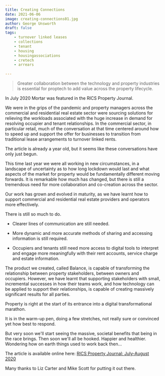 ```yaml
---
title: Creating Connections
date: 2021-06-06
image: creating-connections01.jpg
author: George Unsworth
draft: false
tags:
    - turnover linked leases  
    - collections
    - tenant   
    - housing
    - housingassociations 
    - cretech
    - arrears
    
---
```


> Greater collaboration between the technology and property industries is essential for proptech to add value across the property lifecycle.

In July 2020 Mortar was featured in the RICS Property Journal. 

We were in the grips of the pandemic and property managers across the commercial and residential real estate sector were sourcing solutions for relieving the workloads associated with the huge increase in demand for resolving occupier and tenant relationships. In the commercial sector, in particular retail, much of the conversation at that time centered around how to speed up and support the offer for businesses to transition from traditional lease arrangements to turnover linked rents. 

The article is already a year old, but it seems like these conversations have only just begun.

This time last year we were all working in new circumstances, in a landscape of uncertainty as to how long lockdown would last and what aspects of the market for property would be fundamentally different moving forwards. It is remarkable how much has changed, but there is still a tremendous need for more collaboration and co-creation across the sector.

Our work has grown and evolved in maturity, as we have learnt how to support commercial and residential real estate providers and operators more effectively.

There is still so much to do.

- Clearer lines of communication are still needed.

- More dynamic and more accurate methods of sharing and accessing information is still required.

- Occupiers and tenants still need more access to digital tools to interpret and engage more meaningfully with their rent accounts, service charge and estate information.

The product we created, called Balance, is capable of transforming the relationship between property stakeholders, between owners and occupiers. However, we have learnt that supporting stakeholders with small, incremental successes in how their teams work, and how technology can be applied to support their relationships, is capable of creating massively significant results for all parties.

Property is right at the start of its entrance into a digital transformational marathon.

It is in the warm-up pen, doing a few stretches, not really sure or convinced yet how best to respond.

But very soon we'll start seeing the massive, societal benefits that being in the race brings. Then soon we'll all be hooked. Happier and healthier. Wondering how on earth things used to work back then... 

The article is available online here: [RICS Property Journal: July-August 2020](https://issuu.com/ricsmodus/docs/property_07_08.20_web_pdf_cc) 

Many thanks to Liz Carter and Mike Scott for putting it out there.

